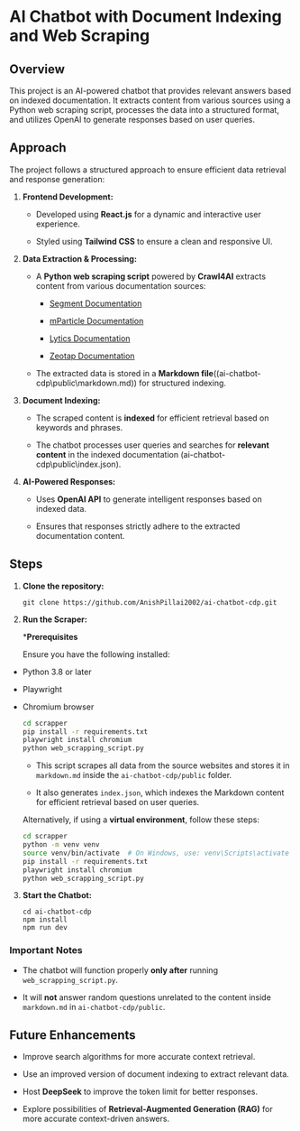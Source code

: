 # AI Chatbot with Document Indexing and Web Scraping

## Overview

This project is an AI-powered chatbot that provides relevant answers based on indexed documentation. It extracts content from various sources using a Python web scraping script, processes the data into a structured format, and utilizes OpenAI to generate responses based on user queries.

## Approach

The project follows a structured approach to ensure efficient data retrieval and response generation:

1.  **Frontend Development:**
    
    -   Developed using **React.js** for a dynamic and interactive user experience.
        
    -   Styled using **Tailwind CSS** to ensure a clean and responsive UI.
        
2.  **Data Extraction & Processing:**
    
    -   A **Python web scraping script** powered by **Crawl4AI**  extracts content from various documentation sources:
        
        -   [Segment Documentation](https://segment.com/docs/?ref=nav)
            
        -   [mParticle Documentation](https://docs.mparticle.com/)
            
        -   [Lytics Documentation](https://docs.lytics.com/)
            
        -   [Zeotap Documentation](https://docs.zeotap.com/home/en-us/)
            
    -   The extracted data is stored in a **Markdown file**((ai-chatbot-cdp\public\markdown.md)) for structured indexing.
        
3.  **Document Indexing:**
    
    -   The scraped content is **indexed** for efficient retrieval based on keywords and phrases.
        
    -   The chatbot processes user queries and searches for **relevant content** in the indexed documentation (ai-chatbot-cdp\public\index.json).
        
4.  **AI-Powered Responses:**
    
    -   Uses **OpenAI API** to generate intelligent responses based on indexed data.
        
    -   Ensures that responses strictly adhere to the extracted documentation content.

## Steps

1.  **Clone the repository:**
    
    ```
    git clone https://github.com/AnishPillai2002/ai-chatbot-cdp.git
    
    ```
    
2.  **Run the Scraper:**
    
    ***Prerequisites**

    Ensure you have the following installed:

-   Python 3.8 or later
-   Playwright
-   Chromium browser
    

    
    ```sh
    cd scrapper
    pip install -r requirements.txt 
    playwright install chromium
    python web_scrapping_script.py
    ```
    
    -   This script scrapes all data from the source websites and stores it in `markdown.md` inside the `ai-chatbot-cdp/public` folder.
        
    -   It also generates `index.json`, which indexes the Markdown content for efficient retrieval based on user queries.

    Alternatively, if using a **virtual environment**, follow these steps:

    ```sh
    cd scrapper
    python -m venv venv
    source venv/bin/activate  # On Windows, use: venv\Scripts\activate
    pip install -r requirements.txt
    playwright install chromium
    python web_scrapping_script.py
    ```
        
3.  **Start the Chatbot:**
    
    ```
    cd ai-chatbot-cdp
    npm install
    npm run dev
    ```
    

### Important Notes

-   The chatbot will function properly **only after** running `web_scrapping_script.py`.
    
-   It will **not** answer random questions unrelated to the content inside `markdown.md` in `ai-chatbot-cdp/public`.


## Future Enhancements
-   Improve search algorithms for more accurate context retrieval.
    
-   Use an improved version of document indexing to extract relevant data.
    
-   Host **DeepSeek** to improve the token limit for better responses.
    
-   Explore possibilities of **Retrieval-Augmented Generation (RAG)** for more accurate context-driven answers.